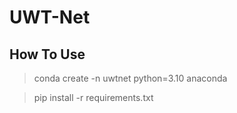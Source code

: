 # UWT-Net
 
## How To Use
> conda create -n uwtnet python=3.10 anaconda

>  pip install -r requirements.txt
